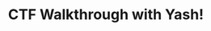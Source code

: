 ---
layout: post
title: CTF Walkthrough with Yash!
description: A walkthrough of how Yash and I made our Capture-The-Flag challenge
type: hacks
courses: { compsci: {week: 2} }
---
